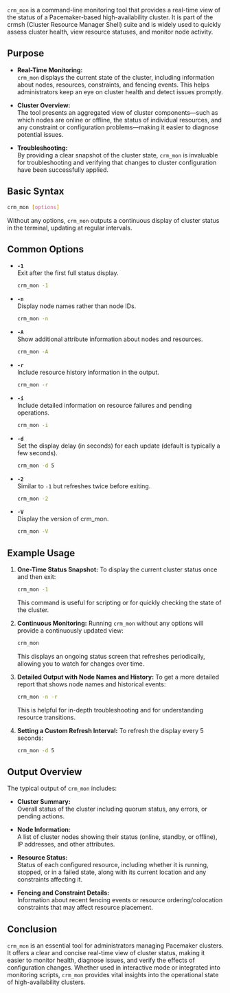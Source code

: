 `crm_mon` is a command-line monitoring tool that provides a real-time view of the status of a Pacemaker-based high-availability cluster. It is part of the crmsh (Cluster Resource Manager Shell) suite and is widely used to quickly assess cluster health, view resource statuses, and monitor node activity.



## Purpose

- **Real-Time Monitoring:**  
  `crm_mon` displays the current state of the cluster, including information about nodes, resources, constraints, and fencing events. This helps administrators keep an eye on cluster health and detect issues promptly.

- **Cluster Overview:**  
  The tool presents an aggregated view of cluster components—such as which nodes are online or offline, the status of individual resources, and any constraint or configuration problems—making it easier to diagnose potential issues.

- **Troubleshooting:**  
  By providing a clear snapshot of the cluster state, `crm_mon` is invaluable for troubleshooting and verifying that changes to cluster configuration have been successfully applied.



## Basic Syntax

```bash
crm_mon [options]
```

Without any options, `crm_mon` outputs a continuous display of cluster status in the terminal, updating at regular intervals.



## Common Options

- **`-1`**  
  Exit after the first full status display.  
  ```bash
  crm_mon -1
  ```

- **`-n`**  
  Display node names rather than node IDs.  
  ```bash
  crm_mon -n
  ```

- **`-A`**  
  Show additional attribute information about nodes and resources.  
  ```bash
  crm_mon -A
  ```

- **`-r`**  
  Include resource history information in the output.  
  ```bash
  crm_mon -r
  ```

- **`-i`**  
  Include detailed information on resource failures and pending operations.  
  ```bash
  crm_mon -i
  ```

- **`-d`**  
  Set the display delay (in seconds) for each update (default is typically a few seconds).  
  ```bash
  crm_mon -d 5
  ```

- **`-2`**  
  Similar to `-1` but refreshes twice before exiting.  
  ```bash
  crm_mon -2
  ```

- **`-V`**  
  Display the version of crm_mon.  
  ```bash
  crm_mon -V
  ```



## Example Usage

1. **One-Time Status Snapshot:**
   To display the current cluster status once and then exit:
   ```bash
   crm_mon -1
   ```
   This command is useful for scripting or for quickly checking the state of the cluster.

2. **Continuous Monitoring:**
   Running `crm_mon` without any options will provide a continuously updated view:
   ```bash
   crm_mon
   ```
   This displays an ongoing status screen that refreshes periodically, allowing you to watch for changes over time.

3. **Detailed Output with Node Names and History:**
   To get a more detailed report that shows node names and historical events:
   ```bash
   crm_mon -n -r
   ```
   This is helpful for in-depth troubleshooting and for understanding resource transitions.

4. **Setting a Custom Refresh Interval:**
   To refresh the display every 5 seconds:
   ```bash
   crm_mon -d 5
   ```



## Output Overview

The typical output of `crm_mon` includes:

- **Cluster Summary:**  
  Overall status of the cluster including quorum status, any errors, or pending actions.

- **Node Information:**  
  A list of cluster nodes showing their status (online, standby, or offline), IP addresses, and other attributes.

- **Resource Status:**  
  Status of each configured resource, including whether it is running, stopped, or in a failed state, along with its current location and any constraints affecting it.

- **Fencing and Constraint Details:**  
  Information about recent fencing events or resource ordering/colocation constraints that may affect resource placement.



## Conclusion

`crm_mon` is an essential tool for administrators managing Pacemaker clusters. It offers a clear and concise real-time view of cluster status, making it easier to monitor health, diagnose issues, and verify the effects of configuration changes. Whether used in interactive mode or integrated into monitoring scripts, `crm_mon` provides vital insights into the operational state of high-availability clusters.
